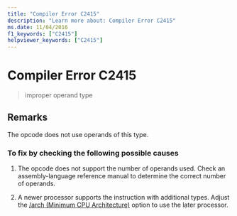 ```yaml
---
title: "Compiler Error C2415"
description: "Learn more about: Compiler Error C2415"
ms.date: 11/04/2016
f1_keywords: ["C2415"]
helpviewer_keywords: ["C2415"]
---
```

# Compiler Error C2415

> improper operand type

## Remarks

The opcode does not use operands of this type.

### To fix by checking the following possible causes

1. The opcode does not support the number of operands used. Check an assembly-language reference manual to determine the correct number of operands.

1. A newer processor supports the instruction with additional types. Adjust the [/arch (Minimum CPU Architecture)](../../build/reference/arch-minimum-cpu-architecture.md) option to use the later processor.
